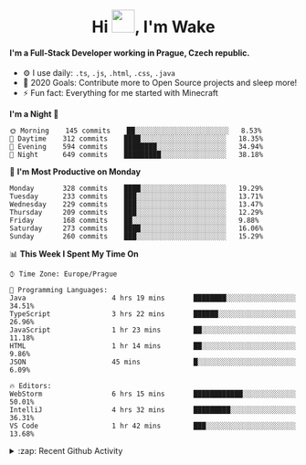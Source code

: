 <h1 align="center">Hi <img src="https://raw.githubusercontent.com/MrWakeCZ/MrWakeCZ/master/Hi.gif" width="40px" />, I'm Wake</h1>

#### I'm a Full-Stack Developer working in Prague, Czech republic.
- ⚙️ I use daily: `.ts`, `.js`, `.html`, `.css`, `.java`
- 🥅 2020 Goals: Contribute more to Open Source projects and sleep more!
- ⚡ Fun fact: Everything for me started with Minecraft

<!--START_SECTION:waka-->
**I'm a Night 🦉** 

```text
🌞 Morning    145 commits    ██░░░░░░░░░░░░░░░░░░░░░░░   8.53% 
🌆 Daytime    312 commits    ████░░░░░░░░░░░░░░░░░░░░░   18.35% 
🌃 Evening    594 commits    ████████░░░░░░░░░░░░░░░░░   34.94% 
🌙 Night      649 commits    █████████░░░░░░░░░░░░░░░░   38.18%

```
📅 **I'm Most Productive on Monday** 

```text
Monday       328 commits    ████░░░░░░░░░░░░░░░░░░░░░   19.29% 
Tuesday      233 commits    ███░░░░░░░░░░░░░░░░░░░░░░   13.71% 
Wednesday    229 commits    ███░░░░░░░░░░░░░░░░░░░░░░   13.47% 
Thursday     209 commits    ███░░░░░░░░░░░░░░░░░░░░░░   12.29% 
Friday       168 commits    ██░░░░░░░░░░░░░░░░░░░░░░░   9.88% 
Saturday     273 commits    ████░░░░░░░░░░░░░░░░░░░░░   16.06% 
Sunday       260 commits    ███░░░░░░░░░░░░░░░░░░░░░░   15.29%

```


📊 **This Week I Spent My Time On** 

```text
⌚︎ Time Zone: Europe/Prague

💬 Programming Languages: 
Java                     4 hrs 19 mins       ████████░░░░░░░░░░░░░░░░░   34.51% 
TypeScript               3 hrs 22 mins       ██████░░░░░░░░░░░░░░░░░░░   26.96% 
JavaScript               1 hr 23 mins        ██░░░░░░░░░░░░░░░░░░░░░░░   11.18% 
HTML                     1 hr 14 mins        ██░░░░░░░░░░░░░░░░░░░░░░░   9.86% 
JSON                     45 mins             █░░░░░░░░░░░░░░░░░░░░░░░░   6.09%

🔥 Editors: 
WebStorm                 6 hrs 15 mins       ████████████░░░░░░░░░░░░░   50.01% 
IntelliJ                 4 hrs 32 mins       █████████░░░░░░░░░░░░░░░░   36.31% 
VS Code                  1 hr 42 mins        ███░░░░░░░░░░░░░░░░░░░░░░   13.68%

```


<!--END_SECTION:waka-->

<details>
  <summary>:zap: Recent Github Activity</summary>

<!--START_SECTION:activity-->
1. 🎉 Merged PR [#6](https://github.com/craftmania-cz/craftlobby/pull/6) in [craftmania-cz/craftlobby](https://github.com/craftmania-cz/craftlobby)
2. 🎉 Merged PR [#14](https://github.com/craftmania-cz/craftmanager/pull/14) in [craftmania-cz/craftmanager](https://github.com/craftmania-cz/craftmanager)
3. 🎉 Merged PR [#89](https://github.com/waked-cz/corgi/pull/89) in [waked-cz/corgi](https://github.com/waked-cz/corgi)
4. 🎉 Merged PR [#2](https://github.com/craftmania-cz/craftcore/pull/2) in [craftmania-cz/craftcore](https://github.com/craftmania-cz/craftcore)
5. 🎉 Merged PR [#7](https://github.com/craftmania-cz/craftlobby/pull/7) in [craftmania-cz/craftlobby](https://github.com/craftmania-cz/craftlobby)
<!--END_SECTION:activity-->

</details>
